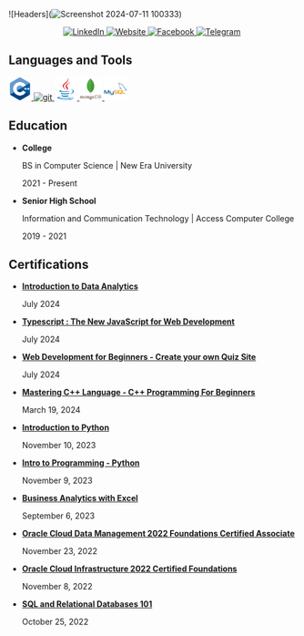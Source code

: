 
![Headers](![Screenshot 2024-07-11 100333](https://github.com/JamesManalili/JamesManalili/assets/142465145/aadd1fa7-7477-47f7-8a8a-e2d9506e544f))

<p align="center">
    <a href="https://www.linkedin.com/in/manalilijamesi/">
        <img src="https://img.shields.io/badge/linkedin-%230077B5.svg?style=for-the-badge&logo=linkedin&logoColor=white" alt="LinkedIn">
    </a>
    <a href="mailto: jamesmanalili2002@gmail.com">
        <img src="https://img.shields.io/badge/Gmail-D14836?style=for-the-badge&logo=gmail&logoColor=white" alt="Website">
    </a>
    <a href="https://www.facebook.com/manalilijamess">
        <img src="https://img.shields.io/badge/Facebook-%231877F2.svg?style=for-the-badge&logo=Facebook&logoColor=white" alt="Facebook">
    </a>
    <a href="https://t.me/jamesmanalili02">
        <img src="https://img.shields.io/badge/Telegram-2CA5E0?style=for-the-badge&logo=telegram&logoColor=white" alt="Telegram">
    </a>
</p>

## Languages and Tools
<p align="left"> <a href="https://www.w3schools.com/cpp/" target="_blank" rel="noreferrer"> <img src="https://raw.githubusercontent.com/devicons/devicon/master/icons/cplusplus/cplusplus-original.svg" alt="cplusplus" width="40" height="40"/> </a> <a href="https://git-scm.com/" target="_blank" rel="noreferrer"> <img src="https://www.vectorlogo.zone/logos/git-scm/git-scm-icon.svg" alt="git" width="40" height="40"/> </a> <a href="https://www.java.com" target="_blank" rel="noreferrer"> <img src="https://raw.githubusercontent.com/devicons/devicon/master/icons/java/java-original.svg" alt="java" width="40" height="40"/> </a> <a href="https://www.mongodb.com/" target="_blank" rel="noreferrer"> <img src="https://raw.githubusercontent.com/devicons/devicon/master/icons/mongodb/mongodb-original-wordmark.svg" alt="mongodb" width="40" height="40"/> </a> <a href="https://www.mysql.com/" target="_blank" rel="noreferrer"> <img src="https://raw.githubusercontent.com/devicons/devicon/master/icons/mysql/mysql-original-wordmark.svg" alt="mysql" width="40" height="40"/> </a> </p>

## Education
- __College__

  BS in Computer Science | New Era University

  2021 -  Present

- __Senior High School__
  
  Information and Communication Technology | Access Computer College
  
  2019 - 2021
  
## Certifications

- __[Introduction to Data Analytics](https://drive.google.com/file/d/1SLnbahiF4UkZ0v-zPAQ8Oo4FlwrMcpos/view?usp=sharing)__

  July 2024

- __[Typescript : The New JavaScript for Web Development](https://drive.google.com/file/d/19H-RcssCYkyG_QuaCjqXH56claUGMy9I/view?usp=sharing)__

  July 2024

- __[Web Development for Beginners - Create your own Quiz Site](https://drive.google.com/file/d/1c4Fs4HiT6KWmaYixPMsq6tu5zcstCUrF/view?usp=sharing)__

  July 2024

- __[Mastering C++ Language - C++ Programming For Beginners](https://www.udemy.com/certificate/UC-3418bdfa-15a9-4134-a557-2faa665b1b38/)__

  March 19, 2024

- __[Introduction to Python](https://www.datacamp.com/statement-of-accomplishment/course/fcbc2612069755cfa612fef9feca5673ed49545f?raw=1)__

  November 10, 2023

- __[Intro to Programming - Python](https://www.kaggle.com/learn/certification/jamesimanalili/intro-to-programming)__

  November 9, 2023

- __[Business Analytics with Excel](https://drive.google.com/file/d/1MXpDo913YWPWCJir9z0ni_NP3T1hSLy7/view?usp=sharing)__

  September 6, 2023

- __[Oracle Cloud Data Management 2022 Foundations Certified Associate](https://drive.google.com/file/d/1Lb-_DATBYkIYjd8hQPFJDo4HYil5Kugh/view?usp=sharing)__

  November 23, 2022

- __[Oracle Cloud Infrastructure 2022 Certified Foundations](https://drive.google.com/file/d/1LZOW-hlJUYLQ_tiiAZJg2i83tmcm_KhH/view?usp=sharing)__

  November 8, 2022

- __[SQL and Relational Databases 101](https://drive.google.com/file/d/1LfkTtZ3ohT6d0M51d7zJ29d8XPddS3LA/view?usp=sharing)__

  October 25, 2022




